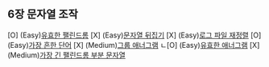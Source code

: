 ## 6장 문자열 조작
 [O] (Easy)[유효한 팰린드롬](https://leetcode.com/problems/valid-palindrome/)
 [X] (Easy)[문자열 뒤집기](https://leetcode.com/problems/reverse-string/)
 [X] (Easy)[로그 파일 재정렬](https://leetcode.com/problems/reorder-data-in-log-files/)
 [O] (Easy)[가장 흔한 단어](https://leetcode.com/problems/most-common-word/)
 [X] (Medium)[그룹 애너그램](https://leetcode.com/problems/group-anagrams/)
 ㄴ[O] (Easy)[유효한 애너그램](https://leetcode.com/problems/valid-anagram/)
 [X] (Medium)[가장 긴 팰린드롬 부분 문자열](https://leetcode.com/problems/longest-palindromic-substring/)
